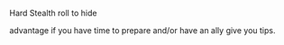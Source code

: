 
Hard Stealth roll to hide

advantage if you have time to prepare and/or have an ally give you tips.
